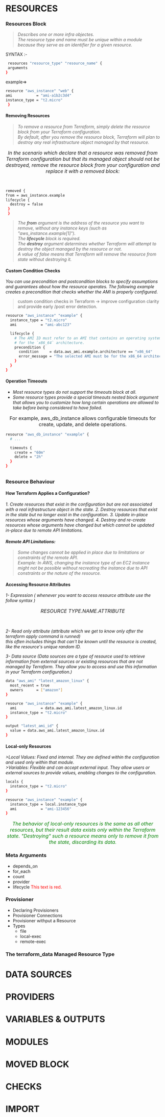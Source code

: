 # RESOURCES

### Resources Block
> <em> Describes one or more infra objectes. </em></br>
>  <em> The resource type and name must be unique within a module because they serve as an identifier for a given resource. </em></br>

SYNTAX :-
```bash
 resources "resource_type" "resource_name" {
 arguments
}
```

example=></br>
```bash
resource "aws_instance" "web" {
ami           = "ami-a1b2c3d4"
instance_type = "t2.micro"
 }
```
    
#### Removing Resources
> <em> To remove a resource from Terraform, simply delete the resource block from your Terraform configuration.</em></br>
><em> By default, after you remove the resource block, Terraform will plan to destroy any real infrastructure object managed by that resource. </em>

<p align="center" style="font-size:16px;">
<em>In the scenario which declare that a resource was removed from Terraform configuration but that its managed object should not be destroyed, remove the resource block from your configuration and replace it with a removed block:</em>
</p>
</br>

```bash
removed {
from = aws_instance.example
lifecycle {
  destroy = false
 }
 }
```

> <em> The  **from**  argument is the address of the resource you want to remove,  without any instance keys (such as "aws_instance.example[1]"). </br>
> The  **lifecycle**  block is required.  </br>
> The **destroy** argument determines whether Terraform will attempt to destroy the object managed by the resource or not. </br>
> A value of false means that Terraform will remove the resource from state without destroying it.
</em>

####  Custom Condition Checks


<em> You can use precondition and postcondition blocks to specify assumptions and guarantees about how the resource operates. The following example creates a precondition that checks whether the AMI is properly configured.</em> </br>

>  custom condition checks in Terraform ->  improve configuration clarity and provide early /post error detection.


```bash
resource "aws_instance" "example" {
  instance_type = "t2.micro"
  ami           = "ami-abc123"

  lifecycle {
    # The AMI ID must refer to an AMI that contains an operating system
    # for the `x86_64` architecture.
    precondition {
      condition     = data.aws_ami.example.architecture == "x86_64"
      error_message = "The selected AMI must be for the x86_64 architecture."
    }
  }
}
```
#### Operation Timeouts

* <em> Most resource types do not support the timeouts block at all.</em></br>
* <em> Some resource types provide a special timeouts nested block argument that allows you to customize how long certain operations are allowed to take before being considered to have failed. </em></br>

<p align="center" style="font-size:16px;" > For example, aws_db_instance allows configurable timeouts for create, update, and delete operations. </p>

```bash 
resource "aws_db_instance" "example" {
  # ...

  timeouts {
    create = "60m"
    delete = "2h"
  }
}
```

######
### Resource Behaviour
#### How Terraform Applies a Configuration?
<em>
1. Create resources that exist in the configuration but are not associated with a real infrastructure object in the state.
2. Destroy resources that exist in the state but no longer exist in the configuration.
3. Update in-place resources whose arguments have changed.
4. Destroy and re-create resources whose arguments have changed but which cannot be updated in-place due to remote API limitations.

#### Remote API Limitations:
>Some changes cannot be applied in place due to limitations or constraints of the remote API. </br>
>   Example: In AWS, changing the instance type of an EC2 instance might not be possible without recreating the instance due to API constraints or the nature of the resource.

</em>

#### Accessing Resource Attributes
<em>
1- Expression ( whenever you want to access resource attribute use the follow syntax )
    <p align="center" style="font-size:16px;" > RESOURCE TYPE.NAME.ATTRIBUTE  </p></br> 

2- Read only attribute (attribute which we get to know only after the terraform apply command is runned) </br>
    this often includes things that can't be known until the resource is created, like the resource's unique random ID.
</br>

3- Data source (Data sources are a type of resource used to retrieve information from external sources or existing resources that are not managed by Terraform. They allow you to access and use this information in your Terraform configuration.)
</em>

```bash
data "aws_ami" "latest_amazon_linux" {
  most_recent = true
  owners      = ["amazon"]
}

resource "aws_instance" "example" {
  ami           = data.aws_ami.latest_amazon_linux.id
  instance_type = "t2.micro"
}

output "latest_ami_id" {
  value = data.aws_ami.latest_amazon_linux.id
}
```
#### Local-only Resources
<em>
>Local Values: Fixed and internal. They are defined within the configuration and used only within that module.</br>
>Variables: Flexible and can accept external input. They allow users or external sources to provide values, enabling changes to the configuration.
</em>

```bash
locals {
  instance_type = "t2.micro"
}

resource "aws_instance" "example" {
  instance_type = local.instance_type
  ami           = "ami-123456"
}
```
<p align="center" style="font-size:16px;" ><span style="color: green;"><em> The behavior of local-only resources is the same as all other resources, but their result data exists only within the Terraform state. "Destroying" such a resource means only to remove it from the state, discarding its data.
</em> </span> </p>

### Meta Arguments
* depends_on
* for_each
* count
* provider
* lifecycle
<span style="color: red;">This text is red.</span>







### Provisioner
* Declaring Provisioners
* Provisioner Connections
* Provisioner withput a Resource
* Types
    + file
    + local-exec
    + remote-exec

























### The terraform_data Managed Resource Type


# DATA SOURCES

# PROVIDERS

# VARIABLES & OUTPUTS

# MODULES

# MOVED BLOCK

# CHECKS

# IMPORT
